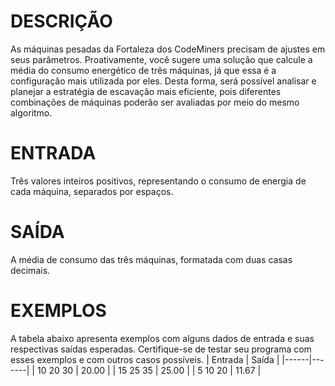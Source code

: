 # DESCRIÇÃO
As máquinas pesadas da Fortaleza dos CodeMiners precisam de ajustes em seus parâmetros. Proativamente, você sugere uma solução que calcule a média do consumo energético de três máquinas, já que essa é a configuração mais utilizada por eles. Desta forma, será possível analisar e planejar a estratégia de escavação mais eficiente, pois diferentes combinações de máquinas poderão ser avaliadas por meio do mesmo algoritmo.

# ENTRADA
Três valores inteiros positivos, representando o consumo de energia de cada máquina, separados por espaços.

# SAÍDA
A média de consumo das três máquinas, formatada com duas casas decimais.

# EXEMPLOS
A tabela abaixo apresenta exemplos com alguns dados de entrada e suas respectivas saídas esperadas. Certifique-se de testar seu programa com esses exemplos e com outros casos possíveis.
| Entrada | Saída |
|------|-------|
| 10 20  30 | 20.00 |
| 15 25 35 | 25.00 |
| 5 10 20 | 11.67 |